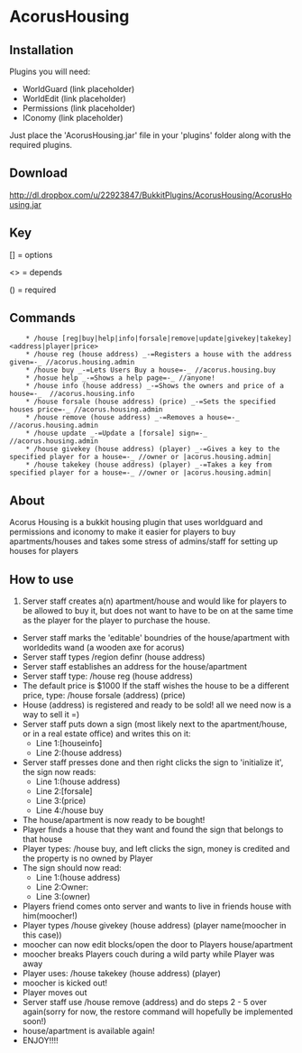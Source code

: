 AcorusHousing
=

Installation
-
Plugins you will need:
- WorldGuard (link placeholder)
- WorldEdit (link placeholder)
- Permissions (link placeholder)
- IConomy (link placeholder)

Just place the 'AcorusHousing.jar'  file in your 'plugins' folder along with the required plugins.

Download
-

http://dl.dropbox.com/u/22923847/BukkitPlugins/AcorusHousing/AcorusHousing.jar

Key
-

[] = options

<> = depends

() = required

Commands
-

		* /house [reg|buy|help|info|forsale|remove|update|givekey|takekey] <address|player|price>
		* /house reg (house address) _-=Registers a house with the address given=-_ //acorus.housing.admin
		* /house buy _-=Lets Users Buy a house=-_ //acorus.housing.buy
		* /hosue help _-=Shows a help page=-_ //anyone!
		* /house info (house address) _-=Shows the owners and price of a house=-_  //acorus.housing.info
		* /house forsale (house address) (price) _-=Sets the specified houses price=-_ //acorus.housing.admin
		* /house remove (house address) _-=Removes a house=-_ //acorus.housing.admin
		* /house update _-=Update a [forsale] sign=-_ //acorus.housing.admin
		* /house givekey (house address) (player) _-=Gives a key to the specified player for a house=-_ //owner or |acorus.housing.admin|
		* /house takekey (house address) (player) _-=Takes a key from specified player for a house=-_ //owner or |acorus.housing.admin|

About
-

Acorus Housing is a bukkit housing plugin that uses worldguard and permissions and iconomy to make it easier for players to buy apartments/houses and takes some stress of admins/staff for setting up houses for players

How to use
-

1. Server staff creates a(n) apartment/house and would like for players to be allowed to buy it, but does not want to have to be on at the same time as the player for the player to purchase the house.
* Server staff marks the 'editable' boundries of the house/apartment with worldedits wand (a wooden axe for acorus)
* Server staff types /region definr (house address)
* Server staff establishes an address for the house/apartment
* Server staff type: /house reg (house address)
* The default price is $1000 If the staff wishes the house to be a different price, type: /house forsale (address) (price)
* House (address) is registered and ready to be sold! all we need now is a way to sell it =)
* Server staff puts down a sign (most likely next to the apartment/house, or in a real estate office) and writes this on it:
	* Line 1:[houseinfo]
	* Line 2:(house address)
* Server staff presses done and then right clicks the sign to 'initialize it', the sign now reads:
	* Line 1:(house address)
	* Line 2:[forsale]
	* Line 3:(price)
	* Line 4:/house buy
* The house/apartment is now ready to be bought!
* Player finds a house that they want and found the sign that belongs to that house
* Player types: /house buy, and left clicks the sign, money is credited and the property is no owned by Player
* The sign should now read:
	* Line 1:(house address)
	* Line 2:Owner:
	* Line 3:(owner)
* Players friend comes onto server and wants to live in friends house with him(moocher!)
* Player types /house givekey (house address) (player name(moocher in this case))
* moocher can now edit blocks/open the door to Players house/apartment
* moocher breaks Players couch during a wild party while Player was away
* Player uses: /house takekey (house address) (player)
* moocher is kicked out!
* Player moves out
* Server staff use /house remove (address) and do steps 2 - 5 over again(sorry for now, the restore command will hopefully be implemented soon!)
* house/apartment is available again!
* ENJOY!!!!
